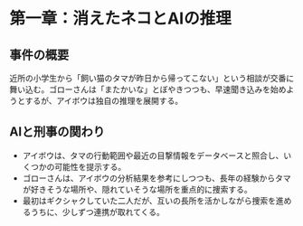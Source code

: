 # 第一章：消えたネコとAIの推理

## 事件の概要

近所の小学生から「飼い猫のタマが昨日から帰ってこない」という相談が交番に舞い込む。ゴローさんは「またかいな」とぼやきつつも、早速聞き込みを始めようとするが、アイボウは独自の推理を展開する。

## AIと刑事の関わり

*   アイボウは、タマの行動範囲や最近の目撃情報をデータベースと照合し、いくつかの可能性を提示する。
*   ゴローさんは、アイボウの分析結果を参考にしつつも、長年の経験からタマが好きそうな場所や、隠れていそうな場所を重点的に捜索する。
*   最初はギクシャクしていた二人だが、互いの長所を活かしながら捜索を進めるうちに、少しずつ連携が取れてくる。
